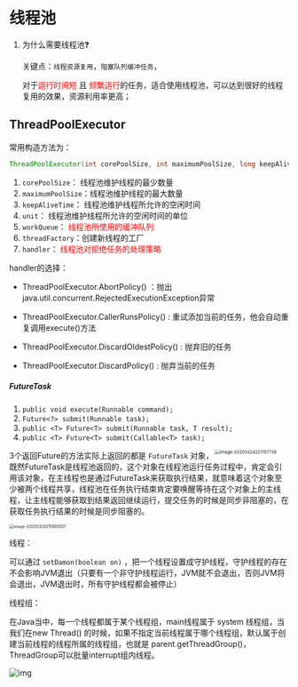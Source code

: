 # 线程池



1. 为什么需要线程池❓

   关键点：```线程资源复用```，```阻塞队列缓冲任务```，

   对于<span style="color:red">运行时间短 </span>且 <span style="color:red">频繁运行</span>的任务，适合使用线程池，可以达到很好的线程复用的效果，资源利用率更高；
   
   



## ThreadPoolExecutor

常用构造方法为：

```java
ThreadPoolExecutor(int corePoolSize, int maximumPoolSize, long keepAliveTime, TimeUnit unit, BlockingQueue workQueue, ThreadFactory threadFactory, RejectedExecutionHandler handler)
```

1. ```corePoolSize```： 线程池维护线程的最少数量
2. ```maximumPoolSize```：线程池维护线程的最大数量
3. ```keepAliveTime```： 线程池维护线程所允许的空闲时间
4. ```unit```： 线程池维护线程所允许的空闲时间的单位
5. ```workQueue```： <span style="color:red">线程池所使用的缓冲队列</span>
6. ```threadFactory```：创建新线程的工厂
7. ```handler```： <span style="color:red">线程池对拒绝任务的处理策略</span>



handler的选择：

* ThreadPoolExecutor.AbortPolicy() ：抛出java.util.concurrent.RejectedExecutionException异常

* ThreadPoolExecutor.CallerRunsPolicy() : 重试添加当前的任务，他会自动重复调用execute()方法

* ThreadPoolExecutor.DiscardOldestPolicy() : 抛弃旧的任务
* ThreadPoolExecutor.DiscardPolicy() : 抛弃当前的任务





##### FutureTask

1. ```public void execute(Runnable command);```
2. ```Future<?> submit(Runnable task);```
3. ```public <T> Future<T> submit(Runnable task, T result);```
4. ```public <T> Future<T> submit(Callable<T> task);```



<img src="https://tuchuang-1256253537.cos.ap-shanghai.myqcloud.com/tuchuang/image-20200324221157738.png" alt="image-20200324221157738" style="zoom:55%;float:right;margin-right:40px" />

3个返回Future的方法实际上返回的都是 ```FutureTask``` 对象，既然FutureTask是线程池返回的，这个对象在线程池运行任务过程中，肯定会引用该对象，在主线程也是通过FutureTask来获取执行结果，就意味着这个对象至少被两个线程共享，线程池在任务执行结束肯定要唤醒等待在这个对象上的主线程，让主线程能够获取到结果返回继续运行，提交任务的时候是同步非阻塞的，在获取任务执行结果的时候是同步阻塞的。



<img src="https://tuchuang-1256253537.cos.ap-shanghai.myqcloud.com/tuchuang/image-20200324215900501.png" alt="image-20200324215900501" style="zoom:50%;" />









线程：

可以通过 ```setDamon(boolean on)``` ，把一个线程设置成守护线程，守护线程的存在不会影响JVM退出（只要有一个非守护线程运行，JVM就不会退出，否则JVM将会退出，JVM退出时，所有守护线程都会被停止）

线程组：

在Java当中，每一个线程都属于某个线程组，main线程属于 system 线程组，当我们在new Thread() 的时候，如果不指定当前线程属于哪个线程组，默认属于创建当前线程的线程所属的线程组，也就是 parent.getThreadGroup()，ThreadGroup可以批量interrupt组内线程。

![img](https://images2015.cnblogs.com/blog/801753/201510/801753-20151005180622909-789401754.png)